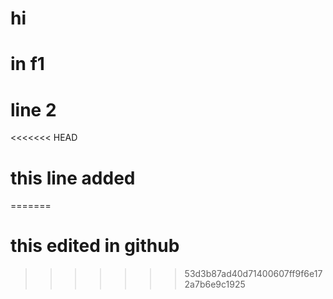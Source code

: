# hi
# in f1
# line 2

<<<<<<< HEAD
# this line added
=======
# this edited in github
>>>>>>> 53d3b87ad40d71400607ff9f6e172a7b6e9c1925
